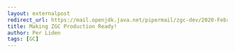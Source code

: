 ```yaml
---
layout: externalpost
redirect_url: https://mail.openjdk.java.net/pipermail/zgc-dev/2020-February/000869.html
title: Making ZGC Production Ready!
author: Per Liden
tags: [GC]
---
```


